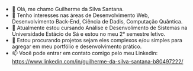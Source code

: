 - 👋 Olá, me chamo Guilherme da Silva Santana.
- 👀 Tenho interesses nas áreas de Desenvolvimento Web, Desenvolvimento Back-End, Ciência de Dadis, Computação Quântica.
- 🌱 Atualmente estou cursando Análise e Desenvolimento de Sistemas na Universidade Estácio de Sá e estou no meu 2° semestre letivo.
- 💞️ Estou procurando projetos sejam eles complexos e/ou simples para agregar em meu portfólio e desenvolvimento prático.
- 📫 Você pode entrar em contato comigo pelo meu Linkedin:
https://www.linkedin.com/in/guilherme-da-silva-santana-b80497222/
